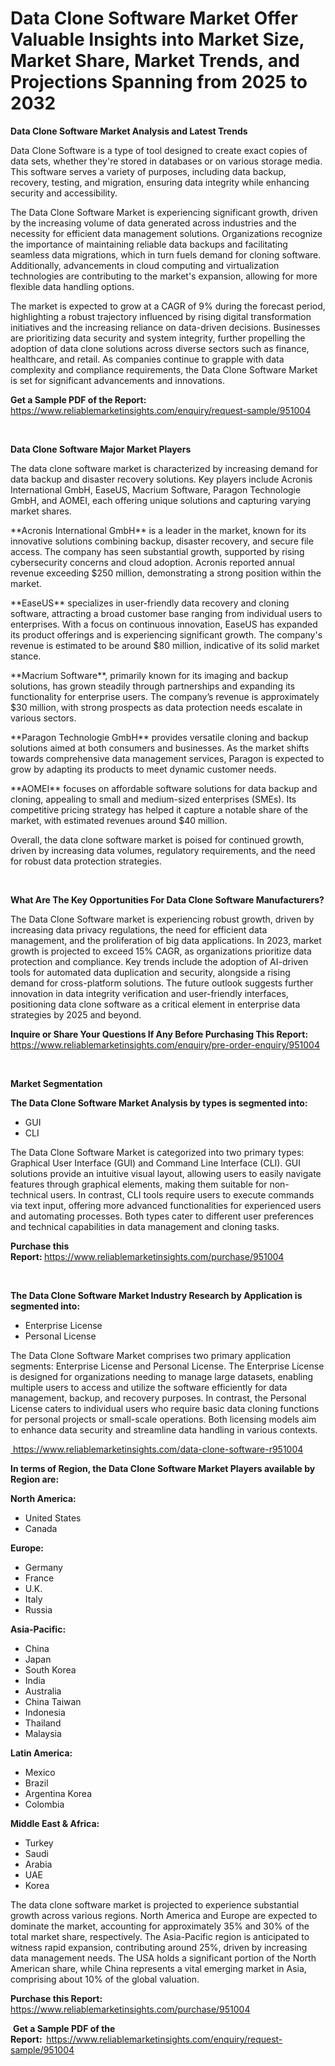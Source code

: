 <p><h1>Data Clone Software Market Offer Valuable Insights into Market Size, Market Share, Market Trends, and Projections Spanning from 2025 to 2032</h1></p><p><strong>Data Clone Software Market Analysis and Latest Trends</strong></p>
<p><p>Data Clone Software is a type of tool designed to create exact copies of data sets, whether they're stored in databases or on various storage media. This software serves a variety of purposes, including data backup, recovery, testing, and migration, ensuring data integrity while enhancing security and accessibility. </p><p>The Data Clone Software Market is experiencing significant growth, driven by the increasing volume of data generated across industries and the necessity for efficient data management solutions. Organizations recognize the importance of maintaining reliable data backups and facilitating seamless data migrations, which in turn fuels demand for cloning software. Additionally, advancements in cloud computing and virtualization technologies are contributing to the market's expansion, allowing for more flexible data handling options.</p><p>The market is expected to grow at a CAGR of 9% during the forecast period, highlighting a robust trajectory influenced by rising digital transformation initiatives and the increasing reliance on data-driven decisions. Businesses are prioritizing data security and system integrity, further propelling the adoption of data clone solutions across diverse sectors such as finance, healthcare, and retail. As companies continue to grapple with data complexity and compliance requirements, the Data Clone Software Market is set for significant advancements and innovations.</p></p>
<p><strong>Get a Sample PDF of the Report:&nbsp;</strong> <a href="https://www.reliablemarketinsights.com/enquiry/request-sample/951004?utm_campaign=3648&utm_medium=2&utm_source=Github&utm_content=ia&utm_term=18042025&utm_id=data-clone-software">https://www.reliablemarketinsights.com/enquiry/request-sample/951004</a></p>
<p>&nbsp;</p>
<p><strong>Data Clone Software Major Market Players</strong></p>
<p><p>The data clone software market is characterized by increasing demand for data backup and disaster recovery solutions. Key players include Acronis International GmbH, EaseUS, Macrium Software, Paragon Technologie GmbH, and AOMEI, each offering unique solutions and capturing varying market shares.</p><p>**Acronis International GmbH** is a leader in the market, known for its innovative solutions combining backup, disaster recovery, and secure file access. The company has seen substantial growth, supported by rising cybersecurity concerns and cloud adoption. Acronis reported annual revenue exceeding $250 million, demonstrating a strong position within the market.</p><p>**EaseUS** specializes in user-friendly data recovery and cloning software, attracting a broad customer base ranging from individual users to enterprises. With a focus on continuous innovation, EaseUS has expanded its product offerings and is experiencing significant growth. The company's revenue is estimated to be around $80 million, indicative of its solid market stance.</p><p>**Macrium Software**, primarily known for its imaging and backup solutions, has grown steadily through partnerships and expanding its functionality for enterprise users. The company’s revenue is approximately $30 million, with strong prospects as data protection needs escalate in various sectors.</p><p>**Paragon Technologie GmbH** provides versatile cloning and backup solutions aimed at both consumers and businesses. As the market shifts towards comprehensive data management services, Paragon is expected to grow by adapting its products to meet dynamic customer needs. </p><p>**AOMEI** focuses on affordable software solutions for data backup and cloning, appealing to small and medium-sized enterprises (SMEs). Its competitive pricing strategy has helped it capture a notable share of the market, with estimated revenues around $40 million. </p><p>Overall, the data clone software market is poised for continued growth, driven by increasing data volumes, regulatory requirements, and the need for robust data protection strategies.</p></p>
<p>&nbsp;</p>
<p><strong>What Are The Key Opportunities For Data Clone Software Manufacturers?</strong></p>
<p><p>The Data Clone Software market is experiencing robust growth, driven by increasing data privacy regulations, the need for efficient data management, and the proliferation of big data applications. In 2023, market growth is projected to exceed 15% CAGR, as organizations prioritize data protection and compliance. Key trends include the adoption of AI-driven tools for automated data duplication and security, alongside a rising demand for cross-platform solutions. The future outlook suggests further innovation in data integrity verification and user-friendly interfaces, positioning data clone software as a critical element in enterprise data strategies by 2025 and beyond.</p></p>
<p><strong>Inquire or Share Your Questions If Any Before Purchasing This Report:</strong> <a href="https://www.reliablemarketinsights.com/enquiry/pre-order-enquiry/951004?utm_campaign=3648&utm_medium=2&utm_source=Github&utm_content=ia&utm_term=18042025&utm_id=data-clone-software">https://www.reliablemarketinsights.com/enquiry/pre-order-enquiry/951004</a></p>
<p>&nbsp;</p>
<p><strong>Market Segmentation</strong></p>
<p><strong>The Data Clone Software Market Analysis by types is segmented into:</strong></p>
<p><ul><li>GUI</li><li>CLI</li></ul></p>
<p><p>The Data Clone Software Market is categorized into two primary types: Graphical User Interface (GUI) and Command Line Interface (CLI). GUI solutions provide an intuitive visual layout, allowing users to easily navigate features through graphical elements, making them suitable for non-technical users. In contrast, CLI tools require users to execute commands via text input, offering more advanced functionalities for experienced users and automating processes. Both types cater to different user preferences and technical capabilities in data management and cloning tasks.</p></p>
<p><strong>Purchase this Report:&nbsp;</strong><a href="https://www.reliablemarketinsights.com/purchase/951004?utm_campaign=3648&utm_medium=2&utm_source=Github&utm_content=ia&utm_term=18042025&utm_id=data-clone-software">https://www.reliablemarketinsights.com/purchase/951004</a></p>
<p>&nbsp;</p>
<p><strong>The Data Clone Software Market Industry Research by Application is segmented into:</strong></p>
<p><ul><li>Enterprise License</li><li>Personal License</li></ul></p>
<p><p>The Data Clone Software Market comprises two primary application segments: Enterprise License and Personal License. The Enterprise License is designed for organizations needing to manage large datasets, enabling multiple users to access and utilize the software efficiently for data management, backup, and recovery purposes. In contrast, the Personal License caters to individual users who require basic data cloning functions for personal projects or small-scale operations. Both licensing models aim to enhance data security and streamline data handling in various contexts.</p></p>
<p><a href="https://www.reliablemarketinsights.com/data-clone-software-r951004?utm_campaign=3648&utm_medium=2&utm_source=Github&utm_content=ia&utm_term=18042025&utm_id=data-clone-software">&nbsp;https://www.reliablemarketinsights.com/data-clone-software-r951004</a></p>
<p><strong>In terms of Region, the Data Clone Software Market Players available by Region are:</strong></p>
<p>
    <p> <strong> North America: </strong>
        <ul>
            <li>United States</li>
            <li>Canada</li>
        </ul>
        </p> 
    <p> <strong> Europe: </strong>
        <ul>
            <li>Germany</li>
            <li>France</li>
            <li>U.K.</li>
            <li>Italy</li>
            <li>Russia</li>
        </ul>
        </p> 
    <p> <strong> Asia-Pacific: </strong>
        <ul>
            <li>China</li>
            <li>Japan</li>
            <li>South Korea</li>
            <li>India</li>
            <li>Australia</li>
            <li>China Taiwan</li>
            <li>Indonesia</li>
            <li>Thailand</li>
            <li>Malaysia</li>
        </ul>
        </p> 
    <p> <strong> Latin America: </strong>
        <ul>
            <li>Mexico</li>
            <li>Brazil</li>
            <li>Argentina Korea</li>
            <li>Colombia</li>
        </ul>
        </p> 
    <p> <strong> Middle East & Africa: </strong>
        <ul>
            <li>Turkey</li>
            <li>Saudi</li>
            <li>Arabia</li>
            <li>UAE</li>
            <li>Korea</li>
        </ul>
    </p>
    </p>
<p><p>The data clone software market is projected to experience substantial growth across various regions. North America and Europe are expected to dominate the market, accounting for approximately 35% and 30% of the total market share, respectively. The Asia-Pacific region is anticipated to witness rapid expansion, contributing around 25%, driven by increasing data management needs. The USA holds a significant portion of the North American share, while China represents a vital emerging market in Asia, comprising about 10% of the global valuation.</p></p>
<p><strong>Purchase this Report: </strong><a href="https://www.reliablemarketinsights.com/purchase/951004?utm_campaign=3648&utm_medium=2&utm_source=Github&utm_content=ia&utm_term=18042025&utm_id=data-clone-software">https://www.reliablemarketinsights.com/purchase/951004</a></p>
<p>&nbsp;<strong>Get a Sample PDF of the Report:&nbsp;&nbsp;</strong><a href="https://www.reliablemarketinsights.com/enquiry/request-sample/951004?utm_campaign=3648&utm_medium=2&utm_source=Github&utm_content=ia&utm_term=18042025&utm_id=data-clone-software">https://www.reliablemarketinsights.com/enquiry/request-sample/951004</a></p>
<p><strong></strong></p>
<p><p></p><p></p><p></p></p>